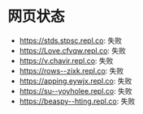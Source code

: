# 网页状态
- https://stds.stpsc.repl.co: 失败
- https://Love.cfvqw.repl.co: 失败
- https://v.chavir.repl.co: 失败
- https://rows--zixk.repl.co: 失败
- https://apping.eywjx.repl.co: 失败
- https://su--yoyholee.repl.co: 失败
- https://beaspy--hting.repl.co: 失败
